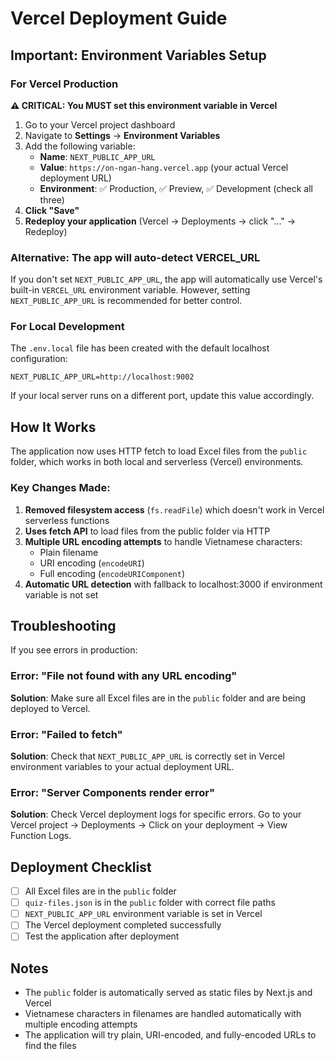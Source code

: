 # Vercel Deployment Guide

## Important: Environment Variables Setup

### For Vercel Production

**⚠️ CRITICAL: You MUST set this environment variable in Vercel**

1. Go to your Vercel project dashboard
2. Navigate to **Settings** → **Environment Variables**
3. Add the following variable:
   - **Name**: `NEXT_PUBLIC_APP_URL`
   - **Value**: `https://on-ngan-hang.vercel.app` (your actual Vercel deployment URL)
   - **Environment**: ✅ Production, ✅ Preview, ✅ Development (check all three)
4. **Click "Save"**
5. **Redeploy your application** (Vercel → Deployments → click "..." → Redeploy)

### Alternative: The app will auto-detect VERCEL_URL

If you don't set `NEXT_PUBLIC_APP_URL`, the app will automatically use Vercel's built-in `VERCEL_URL` environment variable. However, setting `NEXT_PUBLIC_APP_URL` is recommended for better control.

### For Local Development

The `.env.local` file has been created with the default localhost configuration:
```
NEXT_PUBLIC_APP_URL=http://localhost:9002
```

If your local server runs on a different port, update this value accordingly.

## How It Works

The application now uses HTTP fetch to load Excel files from the `public` folder, which works in both local and serverless (Vercel) environments.

### Key Changes Made:

1. **Removed filesystem access** (`fs.readFile`) which doesn't work in Vercel serverless functions
2. **Uses fetch API** to load files from the public folder via HTTP
3. **Multiple URL encoding attempts** to handle Vietnamese characters:
   - Plain filename
   - URI encoding (`encodeURI`)
   - Full encoding (`encodeURIComponent`)
4. **Automatic URL detection** with fallback to localhost:3000 if environment variable is not set

## Troubleshooting

If you see errors in production:

### Error: "File not found with any URL encoding"

**Solution**: Make sure all Excel files are in the `public` folder and are being deployed to Vercel.

### Error: "Failed to fetch"

**Solution**: Check that `NEXT_PUBLIC_APP_URL` is correctly set in Vercel environment variables to your actual deployment URL.

### Error: "Server Components render error"

**Solution**: Check Vercel deployment logs for specific errors. Go to your Vercel project → Deployments → Click on your deployment → View Function Logs.

## Deployment Checklist

- [ ] All Excel files are in the `public` folder
- [ ] `quiz-files.json` is in the `public` folder with correct file paths
- [ ] `NEXT_PUBLIC_APP_URL` environment variable is set in Vercel
- [ ] The Vercel deployment completed successfully
- [ ] Test the application after deployment

## Notes

- The `public` folder is automatically served as static files by Next.js and Vercel
- Vietnamese characters in filenames are handled automatically with multiple encoding attempts
- The application will try plain, URI-encoded, and fully-encoded URLs to find the files
